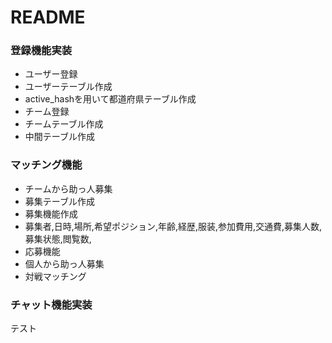 # README

### 登録機能実装

 - ユーザー登録
  - ユーザーテーブル作成
  - active_hashを用いて都道府県テーブル作成
 - チーム登録
  - チームテーブル作成
  - 中間テーブル作成
 
### マッチング機能

- チームから助っ人募集
- 募集テーブル作成
- 募集機能作成
- 募集者,日時,場所,希望ポジション,年齢,経歴,服装,参加費用,交通費,募集人数,募集状態,閲覧数,
- 応募機能
- 個人から助っ人募集
- 対戦マッチング

### チャット機能実装

テスト